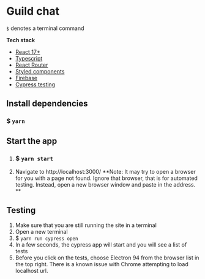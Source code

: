 # Guild chat

`$` denotes a terminal command

**Tech stack**
- [React 17+](https://reactjs.org/)
- [Typescript](https://www.typescriptlang.org/)
- [React Router](https://reactrouter.com/)
- [Styled components](https://styled-components.com/)
- [Firebase](https://firebase.google.com/)
- [Cypress testing](https://www.cypress.io/)

## Install dependencies
### $ `yarn`

## Start the app
1. ### $ `yarn start`
2. Navigate to http://localhost:3000/
**Note: It may try to open a browser for you with a page not found. Ignore that browser, that is for automated testing. Instead, open a new browser window and paste in the address. **

## Testing
1. Make sure that you are still running the site in a terminal
2. Open a new terminal
3. $ `yarn run cypress open`
4. In a few seconds, the cypress app will start and you will see a list of tests
5. Before you click on the tests, choose Electron 94 from the browser list in the top right. There is a known issue with Chrome attempting to load localhost url.
